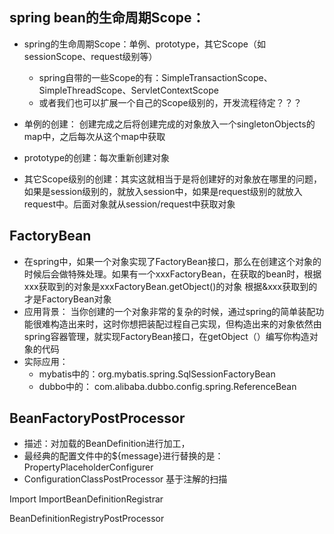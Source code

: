 ## spring bean的生命周期Scope：
* spring的生命周期Scope：单例、prototype，其它Scope（如sessionScope、request级别等）
	* spring自带的一些Scope的有：SimpleTransactionScope、SimpleThreadScope、ServletContextScope
	* 或者我们也可以扩展一个自己的Scope级别的，开发流程待定？？？

* 单例的创建： 创建完成之后将创建完成的对象放入一个singletonObjects的map中，之后每次从这个map中获取

* prototype的创建：每次重新创建对象

* 其它Scope级别的创建：其实这就相当于是将创建好的对象放在哪里的问题，如果是session级别的，就放入session中，如果是request级别的就放入request中。后面对象就从session/request中获取对象


## FactoryBean
* 在spring中，如果一个对象实现了FactoryBean接口，那么在创建这个对象的时候后会做特殊处理。如果有一个xxxFactoryBean，在获取的bean时，根据xxx获取到的对象是xxxFactoryBean.getObject()的对象
	根据&xxx获取到的才是FactoryBean对象
* 应用背景： 当你创建的一个对象非常的复杂的时候，通过spring的简单装配功能很难构造出来时，这时你想把装配过程自己实现，但构造出来的对象依然由spring容器管理，就实现FactoryBean接口，在getObject（）编写你构造对象的代码
* 实际应用：
	* mybatis中的：org.mybatis.spring.SqlSessionFactoryBean
	* dubbo中的： com.alibaba.dubbo.config.spring.ReferenceBean
	
	

## BeanFactoryPostProcessor
* 描述：对加载的BeanDefinition进行加工，
* 最经典的配置文件中的${message}进行替换的是：PropertyPlaceholderConfigurer
* ConfigurationClassPostProcessor 基于注解的扫描









Import ImportBeanDefinitionRegistrar


BeanDefinitionRegistryPostProcessor




